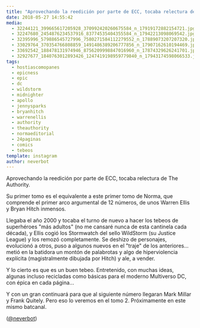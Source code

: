 ```yaml
---
title: "Aprovechando la reedición por parte de ECC, tocaba relectura de The Authority"
date: 2018-05-27 14:55:42
media: 
  - 32244121_399665617205928_370992420260675584_n_17919172882154721.jpg
  - 32247680_2454876234537916_83774535404355584_n_17942213098069542.jpg
  - 32395996_579886545727996_7580271584112279552_n_17889073207207320.jpg
  - 33029764_370354766808859_1491486389206777856_n_17907162610194469.jpg
  - 33692542_188478131974946_8756209998847016960_n_17874329626241701.jpg
  - 32927677_1840763012893426_1247419198959779840_n_17943174598066533.jpg
tags: 
  - hostiascomopanes
  - epicness
  - epic
  - dc
  - wildstorm
  - midnighter
  - apollo
  - jennysparks
  - bryanhitch
  - warrenellis
  - authority
  - theauthority
  - normaeditorial
  - 24paginas
  - comics
  - tebeos
template: instagram
author: neverbot
---
```


Aprovechando la reedición por parte de ECC, tocaba relectura de The Authority.

Su primer tomo es el equivalente a este primer tomo de Norma, que comprende el primer arco argumental de 12 números, de unos Warren Ellis y Bryan Hitch inmensos.

Llegaba el año 2000 y tocaba el turno de nuevo a hacer los tebeos de superhéroes "más adultos" (no me cansaré nunca de esta cantinela cada década), y Ellis cogió los Stormwatch del sello WildStorm (su Justice League) y los remozó completamente. Se deshizo de personajes, evolucionó a otros, puso a algunos nuevos en el "traje" de los anteriores... metió en la batidora un montón de palabrotas y algo de hiperviolencia explícita (magistralmente dibujada por Hitch) y ale, a vender.

Y lo cierto es que es un buen tebeo. Entretenido, con muchas ideas, algunas incluso recicladas como básicas para el moderno Multiverso DC, con épica en cada página...

Y con un gran continuará para que al siguiente número llegaran Mark Millar y Frank Quitely. Pero eso lo veremos en el tomo 2. Próximamente en este mismo batcanal.

([@neverbot](https://instagram.com/neverbot))
